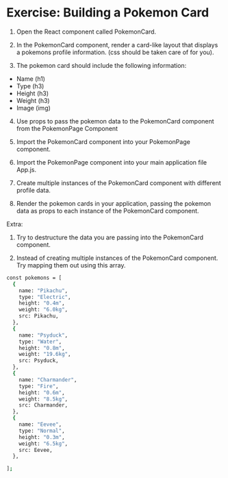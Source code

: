 # Exercise: Building a Pokemon Card

1. Open the React component called PokemonCard.

2. In the PokemonCard component, render a card-like layout that displays a pokemons profile information. (css should be taken care of for you).

3. The pokemon card should include the following information:
 - Name (h1)
 - Type (h3)
 - Height (h3)
 - Weight (h3)
 - Image (img)
   
4. Use props to pass the pokemon data to the PokemonCard component from the PokemonPage Component

5. Import the PokemonCard component into your PokemonPage component.

6. Import the PokemonPage component into your main application file App.js.

7. Create multiple instances of the PokemonCard component with different profile data.

8. Render the pokemon cards in your application, passing the pokemon data as props to each instance of the PokemonCard component.

Extra:
1. Try to destructure the data you are passing into the PokemonCard component.
   
2. Instead of creating multiple instances of the PokemonCard component. Try mapping them out using this array.

```bash
const pokemons = [
  {
    name: "Pikachu",
    type: "Electric",
    height: "0.4m",
    weight: "6.0kg",
    src: Pikachu,
  },
  {
    name: "Psyduck",
    type: "Water",
    height: "0.8m",
    weight: "19.6kg",
    src: Psyduck,
  },
  {
    name: "Charmander",
    type: "Fire",
    height: "0.6m",
    weight: "8.5kg",
    src: Charmander,
  },
  {
    name: "Eevee",
    type: "Normal",
    height: "0.3m",
    weight: "6.5kg",
    src: Eevee,
  },

];
```
